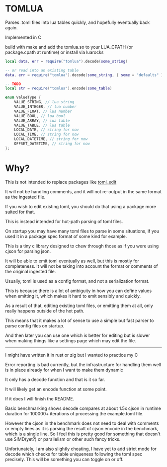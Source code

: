# TOMLUA

Parses .toml files into lua tables quickly, and hopefully eventually back again.

Implemented in C

build with make and add the tomlua.so to your LUA_CPATH (or package.cpath at runtime) or install via luarocks

```lua
local data, err = require("tomlua").decode(some_string)

-- or read into an existing table
data, err = require("tomlua").decode(some_string, { some = "defaults" })-- , true) for strict mode eventually, or maybe a separate function

-- TODO
local str = require("tomlua").encode(some_table)
```

```c
enum ValueType {
    VALUE_STRING, // lua string
    VALUE_INTEGER, // lua number
    VALUE_FLOAT, // lua number
    VALUE_BOOL, // lua bool
    VALUE_ARRAY, // lua table
    VALUE_TABLE, // lua table
    LOCAL_DATE, // string for now
    LOCAL_TIME, // string for now
    LOCAL_DATETIME, // string for now
    OFFSET_DATETIME, // string for now
};
```

# Why?

This is not intended to replace packages like [toml_edit](https://github.com/nvim-neorocks/toml-edit.lua)

It will not be handling comments, and it will not re-output in the same format as the ingested file.

If you wish to edit existing toml, you should do that using a package more suited for that.

This is instead intended for hot-path parsing of toml files.

On startup you may have many toml files to parse in some situations, if you used it in a package spec format of some kind for example.

This is a tiny c library designed to chew through those as if you were using cjson for parsing json.

It will be able to emit toml eventually as well, but this is mostly for completeness. It will not be taking into account the format or comments of the original ingested file.

Usually, toml is used as a config format, and not a serialization format.

This is because there is a lot of ambiguity in how you can define values when emitting it,
which makes it hard to emit sensibly and quickly.

As a result of that, editing existing toml files, or emitting them at all, only really happens outside of the hot path.

This means that it makes a lot of sense to use a simple but fast parser to parse config files on startup.

And then later you can use one which is better for editing but is slower when making things like a settings page which may edit the file.

---

I might have written it in rust or zig but I wanted to practice my C

Error reporting is bad currently, but the infrastructure for handling them well is in place already for when I want to make them dynamic

It only has a decode function and that is it so far.

It will likely get an encode function at some point.

If it does I will finish the README.

Basic benchmarking shows decode compares at about 1.5x cjson in runtime duration for 100000+ iterations of processing the example.toml file.

However the cjson in the benchmark does not need to deal with comments or empty lines as it is parsing the result of cjson.encode in the benchmark, which is a single line.
So I feel this is pretty good for something that doesn't use SIMD(yet?) or parallelism or other such fancy tricks.

Unfortunately, I am also slightly cheating, I have yet to add strict mode for decode which checks for table uniqueness following the toml spec precisely. This will be something you can toggle on or off.
